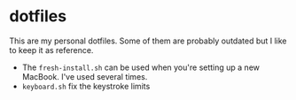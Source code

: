 # dotfiles

This are my personal dotfiles. Some of them are probably outdated but I like to keep it as reference.

- The `fresh-install.sh` can be used when you're setting up a new MacBook. I've used several times.
- `keyboard.sh` fix the keystroke limits
